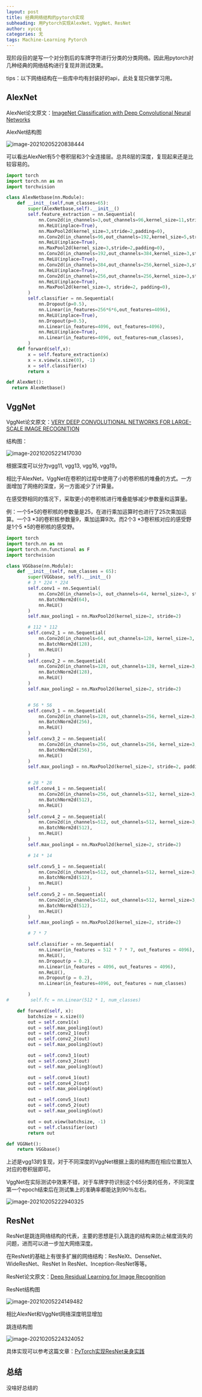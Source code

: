 ```yaml
---
layout: post
title: 经典网络结构的pytorch实现
subheading: 用Pytorch实现AlexNet、VggNet、ResNet
author: xyccq
categories: 无
tags: Machine-Learning Pytorch
---
```


现阶段目的是写一个对分割后的车牌字符进行分类的分类网络。因此用pytorch对几种经典的网络结构进行复现并测试效果。

tips：以下网络结构在一些库中均有封装好的api，此处复现只做学习用。

## AlexNet

AlexNet论文原文：[ImageNet Classification with Deep Convolutional Neural Networks](https://proceedings.neurips.cc/paper/2012/file/c399862d3b9d6b76c8436e924a68c45b-Paper.pdf)

AlexNet结构图

![image-20210205220838444](C:\Users\xieyucheng\AppData\Roaming\Typora\typora-user-images\image-20210205220838444.png)

可以看出AlexNet有5个卷积层和3个全连接层。总共8层的深度，复现起来还是比较容易的。

```python
import torch
import torch.nn as nn
import torchvision

class AlexNetbase(nn.Module):
    def __init__(self,num_classes=65):
        super(AlexNetbase,self).__init__()
        self.feature_extraction = nn.Sequential(
            nn.Conv2d(in_channels=3,out_channels=96,kernel_size=11,stride=4,padding=2,bias=False),
            nn.ReLU(inplace=True),
            nn.MaxPool2d(kernel_size=3,stride=2,padding=0),
            nn.Conv2d(in_channels=96,out_channels=192,kernel_size=5,stride=1,padding=2,bias=False),
            nn.ReLU(inplace=True),
            nn.MaxPool2d(kernel_size=3,stride=2,padding=0),
            nn.Conv2d(in_channels=192,out_channels=384,kernel_size=3,stride=1,padding=1,bias=False),
            nn.ReLU(inplace=True),
            nn.Conv2d(in_channels=384,out_channels=256,kernel_size=3,stride=1,padding=1,bias=False),
            nn.ReLU(inplace=True),
            nn.Conv2d(in_channels=256,out_channels=256,kernel_size=3,stride=1,padding=1,bias=False),
            nn.ReLU(inplace=True),
            nn.MaxPool2d(kernel_size=3, stride=2, padding=0),
        )
        self.classifier = nn.Sequential(
            nn.Dropout(p=0.5),
            nn.Linear(in_features=256*6*6,out_features=4096),
            nn.ReLU(inplace=True),
            nn.Dropout(p=0.5),
            nn.Linear(in_features=4096, out_features=4096),
            nn.ReLU(inplace=True),
            nn.Linear(in_features=4096, out_features=num_classes),
        )
    def forward(self,x):
        x = self.feature_extraction(x)
        x = x.view(x.size(0), -1)
        x = self.classifier(x)
        return x

def AlexNet():
  return AlexNetbase()
```





## VggNet

VggNet论文原文：[VERY DEEP CONVOLUTIONAL NETWORKS FOR LARGE-SCALE IMAGE RECOGNITION](https://arxiv.org/pdf/1409.1556.pdf%20http://arxiv.org/abs/1409.1556.pdf)

结构图：

![image-20210205221417030](C:\Users\xieyucheng\AppData\Roaming\Typora\typora-user-images\image-20210205221417030.png)

根据深度可以分为vgg11, vgg13, vgg16, vgg19。

相比于AlexNet，VggNet在卷积的过程中使用了小的卷积核的堆叠的方式。一方面增加了网络的深度，另一方面减少了计算量。

在感受野相同的情况下，采取更小的卷积核进行堆叠能够减少参数量和运算量。

例：一个5*5的卷积核的参数量是25，在进行乘加运算时也进行了25次乘加运算。一个3 *3的卷积核参数量9，乘加运算9次。而2个3 *3卷积核对应的感受野是1个5 *5的卷积核的感受野。

```python
import torch
import torch.nn as nn
import torch.nn.functional as F
import torchvision

class VGGbase(nn.Module):
    def __init__(self, num_classes = 65):
        super(VGGbase, self).__init__()
        # 3 * 224 * 224
        self.conv1 = nn.Sequential(
            nn.Conv2d(in_channels=3, out_channels=64, kernel_size=3, stride=1, padding=1),
            nn.BatchNorm2d(64),
            nn.ReLU()
        )
        self.max_pooling1 = nn.MaxPool2d(kernel_size=2, stride=2)

        # 112 * 112
        self.conv2_1 = nn.Sequential(
            nn.Conv2d(in_channels=64, out_channels=128, kernel_size=3, stride=1, padding=1),
            nn.BatchNorm2d(128),
            nn.ReLU()
        )
        self.conv2_2 = nn.Sequential(
            nn.Conv2d(in_channels=128, out_channels=128, kernel_size=3, stride=1, padding=1),
            nn.BatchNorm2d(128),
            nn.ReLU()
        )
        self.max_pooling2 = nn.MaxPool2d(kernel_size=2, stride=2)


        # 56 * 56
        self.conv3_1 = nn.Sequential(
            nn.Conv2d(in_channels=128, out_channels=256, kernel_size=3, stride=1, padding=1),
            nn.BatchNorm2d(256),
            nn.ReLU()
        )
        self.conv3_2 = nn.Sequential(
            nn.Conv2d(in_channels=256, out_channels=256, kernel_size=3, stride=1, padding=1),
            nn.BatchNorm2d(256),
            nn.ReLU()
        )
        self.max_pooling3 = nn.MaxPool2d(kernel_size=2, stride=2, padding=1)


        # 28 * 28
        self.conv4_1 = nn.Sequential(
            nn.Conv2d(in_channels=256, out_channels=512, kernel_size=3, stride=1, padding=1),
            nn.BatchNorm2d(512),
            nn.ReLU()
        )
        self.conv4_2 = nn.Sequential(
            nn.Conv2d(in_channels=512, out_channels=512, kernel_size=3, stride=1, padding=1),
            nn.BatchNorm2d(512),
            nn.ReLU()
        )
        self.max_pooling4 = nn.MaxPool2d(kernel_size=2, stride=2)

        # 14 * 14

        self.conv5_1 = nn.Sequential(
            nn.Conv2d(in_channels=512, out_channels=512, kernel_size=3, stride=1, padding=1),
            nn.BatchNorm2d(512),
            nn.ReLU()
        )
        self.conv5_2 = nn.Sequential(
            nn.Conv2d(in_channels=512, out_channels=512, kernel_size=3, stride=1, padding=1),
            nn.BatchNorm2d(512),
            nn.ReLU()
        )
        self.max_pooling5 = nn.MaxPool2d(kernel_size=2, stride=2)

        # 7 * 7

        self.classifier = nn.Sequential(
            nn.Linear(in_features = 512 * 7 * 7, out_features = 4096),
            nn.ReLU(),
            nn.Dropout(p = 0.2),
            nn.Linear(in_features = 4096, out_features = 4096),
            nn.ReLU(),
            nn.Dropout(p = 0.2),
            nn.Linear(in_features=4096, out_features = num_classes)

        )
#        self.fc = nn.Linear(512 * 1, num_classes)

    def forward(self, x):
        batchsize = x.size(0)
        out = self.conv1(x)
        out = self.max_pooling1(out)
        out = self.conv2_1(out)
        out = self.conv2_2(out)
        out = self.max_pooling2(out)

        out = self.conv3_1(out)
        out = self.conv3_2(out)
        out = self.max_pooling3(out)

        out = self.conv4_1(out)
        out = self.conv4_2(out)
        out = self.max_pooling4(out)

        out = self.conv5_1(out)
        out = self.conv5_2(out)
        out = self.max_pooling5(out)

        out = out.view(batchsize, -1)
        out = self.classifier(out)
        return out

def VGGNet():
    return VGGbase()
```

上述是vgg13的复现，对于不同深度的VggNet根据上面的结构图在相应位置加入对应的卷积层即可。

VggNet在实际测试中效果不错，对于车牌字符识别这个65分类的任务，不同深度第一个epoch结束后在测试集上的准确率都能达到90％左右。

![image-20210205222940325](C:\Users\xieyucheng\AppData\Roaming\Typora\typora-user-images\image-20210205222940325.png)



## ResNet

ResNet是跳连网络结构的代表，主要的思想是引入跳连的结构来防止梯度消失的问题，进而可以进一步加大网络深度。

在ResNet的基础上有很多扩展的网络结构：ResNeXt、DenseNet、WideResNet、ResNet In ResNet、Inception-ResNet等等。

ResNet论文原文：[Deep Residual Learning for Image Recognition](https://arxiv.org/pdf/1512.03385.pdf)

ResNet结构图

![image-20210205224149482](C:\Users\xieyucheng\AppData\Roaming\Typora\typora-user-images\image-20210205224149482.png)

相比AlexNet和VggNet网络深度明显增加

跳连结构图

![image-20210205224324052](C:\Users\xieyucheng\AppData\Roaming\Typora\typora-user-images\image-20210205224324052.png)

具体实现可以参考这篇文章：[PyTorch实现ResNet亲身实践](https://zhuanlan.zhihu.com/p/263526658)





## 总结

没啥好总结的